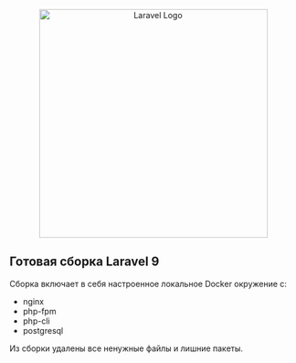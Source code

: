 <p align="center"><a href="https://laravel.com" target="_blank"><img src="https://raw.githubusercontent.com/laravel/art/master/logo-lockup/5%20SVG/2%20CMYK/1%20Full%20Color/laravel-logolockup-cmyk-red.svg" width="400" alt="Laravel Logo"></a></p>

## Готовая сборка Laravel 9

Сборка включает в себя настроенное локальное Docker окружение с:

- nginx
- php-fpm
- php-cli
- postgresql

Из сборки удалены все ненужные файлы и лишние пакеты.
